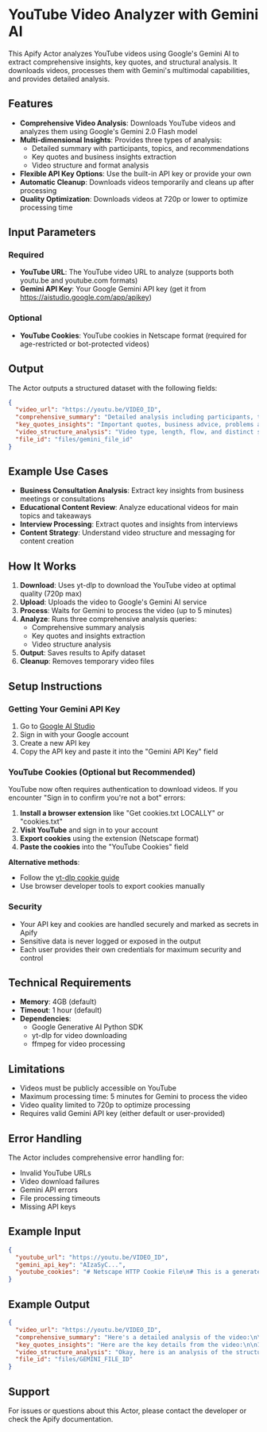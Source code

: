 # YouTube Video Analyzer with Gemini AI

This Apify Actor analyzes YouTube videos using Google's Gemini AI to extract comprehensive insights, key quotes, and structural analysis. It downloads videos, processes them with Gemini's multimodal capabilities, and provides detailed analysis.

## Features

- **Comprehensive Video Analysis**: Downloads YouTube videos and analyzes them using Google's Gemini 2.0 Flash model
- **Multi-dimensional Insights**: Provides three types of analysis:
  - Detailed summary with participants, topics, and recommendations
  - Key quotes and business insights extraction
  - Video structure and format analysis
- **Flexible API Key Options**: Use the built-in API key or provide your own
- **Automatic Cleanup**: Downloads videos temporarily and cleans up after processing
- **Quality Optimization**: Downloads videos at 720p or lower to optimize processing time

## Input Parameters

### Required
- **YouTube URL**: The YouTube video URL to analyze (supports both youtu.be and youtube.com formats)
- **Gemini API Key**: Your Google Gemini API key (get it from https://aistudio.google.com/app/apikey)

### Optional
- **YouTube Cookies**: YouTube cookies in Netscape format (required for age-restricted or bot-protected videos)

## Output

The Actor outputs a structured dataset with the following fields:

```json
{
  "video_url": "https://youtu.be/VIDEO_ID",
  "comprehensive_summary": "Detailed analysis including participants, topics, recommendations...",
  "key_quotes_insights": "Important quotes, business advice, problems and solutions...",
  "video_structure_analysis": "Video type, length, flow, and distinct sections...",
  "file_id": "files/gemini_file_id"
}
```

## Example Use Cases

- **Business Consultation Analysis**: Extract key insights from business meetings or consultations
- **Educational Content Review**: Analyze educational videos for main topics and takeaways
- **Interview Processing**: Extract quotes and insights from interviews
- **Content Strategy**: Understand video structure and messaging for content creation

## How It Works

1. **Download**: Uses yt-dlp to download the YouTube video at optimal quality (720p max)
2. **Upload**: Uploads the video to Google's Gemini AI service
3. **Process**: Waits for Gemini to process the video (up to 5 minutes)
4. **Analyze**: Runs three comprehensive analysis queries:
   - Comprehensive summary analysis
   - Key quotes and insights extraction
   - Video structure analysis
5. **Output**: Saves results to Apify dataset
6. **Cleanup**: Removes temporary video files

## Setup Instructions

### Getting Your Gemini API Key
1. Go to [Google AI Studio](https://aistudio.google.com/app/apikey)
2. Sign in with your Google account
3. Create a new API key
4. Copy the API key and paste it into the "Gemini API Key" field

### YouTube Cookies (Optional but Recommended)
YouTube now often requires authentication to download videos. If you encounter "Sign in to confirm you're not a bot" errors:

1. **Install a browser extension** like "Get cookies.txt LOCALLY" or "cookies.txt"
2. **Visit YouTube** and sign in to your account
3. **Export cookies** using the extension (Netscape format)
4. **Paste the cookies** into the "YouTube Cookies" field

**Alternative methods**:
- Follow the [yt-dlp cookie guide](https://github.com/yt-dlp/yt-dlp/wiki/FAQ#how-do-i-pass-cookies-to-yt-dlp)
- Use browser developer tools to export cookies manually

### Security
- Your API key and cookies are handled securely and marked as secrets in Apify
- Sensitive data is never logged or exposed in the output
- Each user provides their own credentials for maximum security and control

## Technical Requirements

- **Memory**: 4GB (default)
- **Timeout**: 1 hour (default)
- **Dependencies**: 
  - Google Generative AI Python SDK
  - yt-dlp for video downloading
  - ffmpeg for video processing

## Limitations

- Videos must be publicly accessible on YouTube
- Maximum processing time: 5 minutes for Gemini to process the video
- Video quality limited to 720p to optimize processing
- Requires valid Gemini API key (either default or user-provided)

## Error Handling

The Actor includes comprehensive error handling for:
- Invalid YouTube URLs
- Video download failures
- Gemini API errors
- File processing timeouts
- Missing API keys

## Example Input

```json
{
  "youtube_url": "https://youtu.be/VIDEO_ID",
  "gemini_api_key": "AIzaSyC...",
  "youtube_cookies": "# Netscape HTTP Cookie File\n# This is a generated file..." 
}
```

## Example Output

```json
{
  "video_url": "https://youtu.be/VIDEO_ID",
  "comprehensive_summary": "Here's a detailed analysis of the video:\n\n**1. Detailed Summary...**",
  "key_quotes_insights": "Here are the key details from the video:\n\n1. Key quotes/insights...",
  "video_structure_analysis": "Okay, here is an analysis of the structure and format...",
  "file_id": "files/GEMINI_FILE_ID"
}
```

## Support

For issues or questions about this Actor, please contact the developer or check the Apify documentation.

